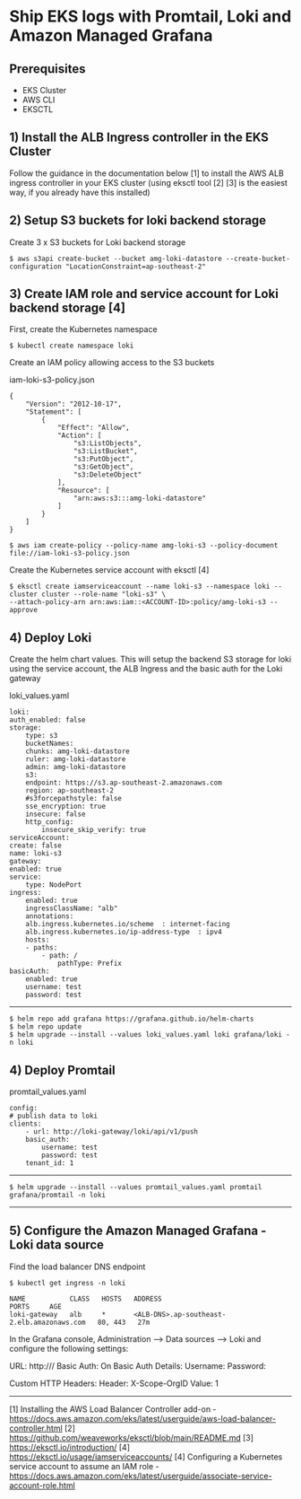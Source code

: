 # Ship EKS logs with Promtail, Loki and Amazon Managed Grafana

## Prerequisites

- EKS Cluster
- AWS CLI
- EKSCTL

## 1) Install the ALB Ingress controller in the EKS Cluster

Follow the guidance in the documentation below [1] to install the AWS ALB ingress controller in your EKS cluster (using eksctl tool [2] [3] is the easiest way, if you already have this installed)

## 2) Setup S3 buckets for loki backend storage

Create 3 x S3 buckets for Loki backend storage 

    $ aws s3api create-bucket --bucket amg-loki-datastore --create-bucket-configuration "LocationConstraint=ap-southeast-2"

## 3) Create IAM role and service account for Loki backend storage [4]

First, create the Kubernetes namespace

    $ kubectl create namespace loki

Create an IAM policy allowing access to the S3 buckets

iam-loki-s3-policy.json

    {
        "Version": "2012-10-17",
        "Statement": [
            {
                "Effect": "Allow",
                "Action": [
                    "s3:ListObjects",
                    "s3:ListBucket",
                    "s3:PutObject",
                    "s3:GetObject",
                    "s3:DeleteObject"
                ],
                "Resource": [
                    "arn:aws:s3:::amg-loki-datastore"
                ]
            }
        ]
    }

    $ aws iam create-policy --policy-name amg-loki-s3 --policy-document file://iam-loki-s3-policy.json

Create the Kubernetes service account with eksctl [4]

    $ eksctl create iamserviceaccount --name loki-s3 --namespace loki --cluster cluster --role-name "loki-s3" \
    --attach-policy-arn arn:aws:iam::<ACCOUNT-ID>:policy/amg-loki-s3 --approve

## 4) Deploy Loki

Create the helm chart values. This will setup the backend S3 storage for loki using the service account, the ALB Ingress and the basic auth for the Loki gateway

loki_values.yaml

    loki:
    auth_enabled: false
    storage:
        type: s3
        bucketNames: 
        chunks: amg-loki-datastore
        ruler: amg-loki-datastore
        admin: amg-loki-datastore
        s3:
        endpoint: https://s3.ap-southeast-2.amazonaws.com
        region: ap-southeast-2
        #s3forcepathstyle: false
        sse_encryption: true
        insecure: false
        http_config:
            insecure_skip_verify: true
    serviceAccount:
    create: false
    name: loki-s3
    gateway:
    enabled: true
    service:
        type: NodePort
    ingress:
        enabled: true
        ingressClassName: "alb"
        annotations:
        alb.ingress.kubernetes.io/scheme  : internet-facing
        alb.ingress.kubernetes.io/ip-address-type  : ipv4
        hosts:
        - paths:
            - path: /
                pathType: Prefix
    basicAuth:
        enabled: true
        username: test
        password: test

--- 

    $ helm repo add grafana https://grafana.github.io/helm-charts
    $ helm repo update
    $ helm upgrade --install --values loki_values.yaml loki grafana/loki -n loki

## 4) Deploy Promtail

promtail_values.yaml

    config:
    # publish data to loki
    clients:
        - url: http://loki-gateway/loki/api/v1/push
        basic_auth:
            username: test
            password: test
        tenant_id: 1

---

    $ helm upgrade --install --values promtail_values.yaml promtail grafana/promtail -n loki

---

## 5) Configure the Amazon Managed Grafana - Loki data source

Find the load balancer DNS endpoint

    $ kubectl get ingress -n loki

    NAME           CLASS   HOSTS   ADDRESS                                                                    PORTS     AGE
    loki-gateway   alb     *       <ALB-DNS>.ap-southeast-2.elb.amazonaws.com   80, 443   27m

In the Grafana console, Administration --> Data sources --> Loki and configure the following settings:

URL: http://<Load Balancer DNS>/
Basic Auth: On
Basic Auth Details:
  Username: <username>
  Password: <password>

Custom HTTP Headers:
  Header: X-Scope-OrgID
  Value: 1


---

[1] Installing the AWS Load Balancer Controller add-on - https://docs.aws.amazon.com/eks/latest/userguide/aws-load-balancer-controller.html 
[2] https://github.com/weaveworks/eksctl/blob/main/README.md 
[3] https://eksctl.io/introduction/ 
[4] https://eksctl.io/usage/iamserviceaccounts/
[4] Configuring a Kubernetes service account to assume an IAM role - https://docs.aws.amazon.com/eks/latest/userguide/associate-service-account-role.html
